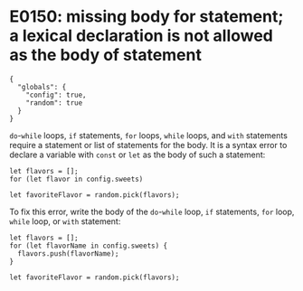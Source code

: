 # E0150: missing body for statement; a lexical declaration is not allowed as the body of statement

```config-for-examples
{
  "globals": {
    "config": true,
    "random": true
  }
}
```

`do`-`while` loops, `if` statements, `for` loops, `while` loops, and `with`
statements require a statement or list of statements for the body. It is a
syntax error to declare a variable with `const` or `let` as the body of such a
statement:

    let flavors = [];
    for (let flavor in config.sweets)

    let favoriteFlavor = random.pick(flavors);

To fix this error, write the body of the `do`-`while` loop, `if` statements,
`for` loop, `while` loop, or `with` statement:

    let flavors = [];
    for (let flavorName in config.sweets) {
      flavors.push(flavorName);
    }

    let favoriteFlavor = random.pick(flavors);
